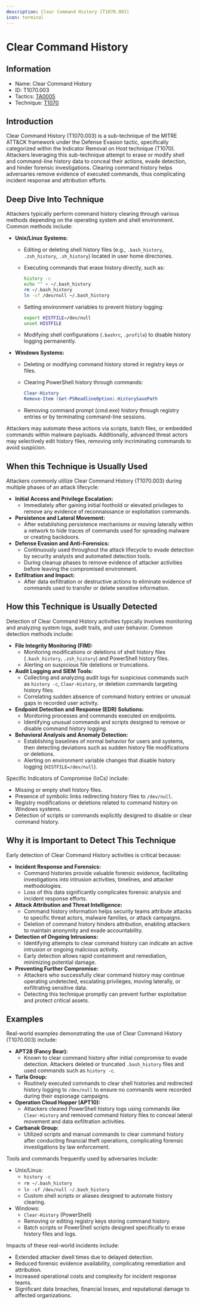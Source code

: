 ```yaml
---
description: Clear Command History [T1070.003]
icon: terminal
---
```


# Clear Command History

## Information

* Name: Clear Command History
* ID: T1070.003
* Tactics: [TA0005](../)
* Technique: [T1070](./)

## Introduction

Clear Command History (T1070.003) is a sub-technique of the MITRE ATT\&CK framework under the Defense Evasion tactic, specifically categorized within the Indicator Removal on Host technique (T1070). Attackers leveraging this sub-technique attempt to erase or modify shell and command-line history data to conceal their actions, evade detection, and hinder forensic investigations. Clearing command history helps adversaries remove evidence of executed commands, thus complicating incident response and attribution efforts.

## Deep Dive Into Technique

Attackers typically perform command history clearing through various methods depending on the operating system and shell environment. Common methods include:

* **Unix/Linux Systems:**
  * Editing or deleting shell history files (e.g., `.bash_history`, `.zsh_history`, `.sh_history`) located in user home directories.
  *   Executing commands that erase history directly, such as:

      ```bash
      history -c
      echo "" > ~/.bash_history
      rm ~/.bash_history
      ln -sf /dev/null ~/.bash_history
      ```
  *   Setting environment variables to prevent history logging:

      ```bash
      export HISTFILE=/dev/null
      unset HISTFILE
      ```
  * Modifying shell configurations (`.bashrc`, `.profile`) to disable history logging permanently.
* **Windows Systems:**
  * Deleting or modifying command history stored in registry keys or files.
  *   Clearing PowerShell history through commands:

      ```powershell
      Clear-History
      Remove-Item (Get-PSReadlineOption).HistorySavePath
      ```
  * Removing command prompt (cmd.exe) history through registry entries or by terminating command-line sessions.

Attackers may automate these actions via scripts, batch files, or embedded commands within malware payloads. Additionally, advanced threat actors may selectively edit history files, removing only incriminating commands to avoid suspicion.

## When this Technique is Usually Used

Attackers commonly utilize Clear Command History (T1070.003) during multiple phases of an attack lifecycle:

* **Initial Access and Privilege Escalation:**
  * Immediately after gaining initial foothold or elevated privileges to remove any evidence of reconnaissance or exploitation commands.
* **Persistence and Lateral Movement:**
  * After establishing persistence mechanisms or moving laterally within a network to hide traces of commands used for spreading malware or creating backdoors.
* **Defense Evasion and Anti-Forensics:**
  * Continuously used throughout the attack lifecycle to evade detection by security analysts and automated detection tools.
  * During cleanup phases to remove evidence of attacker activities before leaving the compromised environment.
* **Exfiltration and Impact:**
  * After data exfiltration or destructive actions to eliminate evidence of commands used to transfer or delete sensitive information.

## How this Technique is Usually Detected

Detection of Clear Command History activities typically involves monitoring and analyzing system logs, audit trails, and user behavior. Common detection methods include:

* **File Integrity Monitoring (FIM):**
  * Monitoring modifications or deletions of shell history files (`.bash_history`, `.zsh_history`) and PowerShell history files.
  * Alerting on suspicious file deletions or truncations.
* **Audit Logging and SIEM Tools:**
  * Collecting and analyzing audit logs for suspicious commands such as `history -c`, `Clear-History`, or deletion commands targeting history files.
  * Correlating sudden absence of command history entries or unusual gaps in recorded user activity.
* **Endpoint Detection and Response (EDR) Solutions:**
  * Monitoring processes and commands executed on endpoints.
  * Identifying unusual commands and scripts designed to remove or disable command history logging.
* **Behavioral Analysis and Anomaly Detection:**
  * Establishing baselines of normal behavior for users and systems, then detecting deviations such as sudden history file modifications or deletions.
  * Alerting on environment variable changes that disable history logging (`HISTFILE=/dev/null`).

Specific Indicators of Compromise (IoCs) include:

* Missing or empty shell history files.
* Presence of symbolic links redirecting history files to `/dev/null`.
* Registry modifications or deletions related to command history on Windows systems.
* Detection of scripts or commands explicitly designed to disable or clear command history.

## Why it is Important to Detect This Technique

Early detection of Clear Command History activities is critical because:

* **Incident Response and Forensics:**
  * Command histories provide valuable forensic evidence, facilitating investigations into intrusion activities, timelines, and attacker methodologies.
  * Loss of this data significantly complicates forensic analysis and incident response efforts.
* **Attack Attribution and Threat Intelligence:**
  * Command history information helps security teams attribute attacks to specific threat actors, malware families, or attack campaigns.
  * Deletion of command history hinders attribution, enabling attackers to maintain anonymity and evade accountability.
* **Detection of Ongoing Intrusions:**
  * Identifying attempts to clear command history can indicate an active intrusion or ongoing malicious activity.
  * Early detection allows rapid containment and remediation, minimizing potential damage.
* **Preventing Further Compromise:**
  * Attackers who successfully clear command history may continue operating undetected, escalating privileges, moving laterally, or exfiltrating sensitive data.
  * Detecting this technique promptly can prevent further exploitation and protect critical assets.

## Examples

Real-world examples demonstrating the use of Clear Command History (T1070.003) include:

* **APT28 (Fancy Bear):**
  * Known to clear command history after initial compromise to evade detection. Attackers deleted or truncated `.bash_history` files and used commands such as `history -c`.
* **Turla Group:**
  * Routinely executed commands to clear shell histories and redirected history logging to `/dev/null` to ensure no commands were recorded during their espionage campaigns.
* **Operation Cloud Hopper (APT10):**
  * Attackers cleared PowerShell history logs using commands like `Clear-History` and removed command history files to conceal lateral movement and data exfiltration activities.
* **Carbanak Group:**
  * Utilized scripts and manual commands to clear command history after conducting financial theft operations, complicating forensic investigations by law enforcement.

Tools and commands frequently used by adversaries include:

* Unix/Linux:
  * `history -c`
  * `rm ~/.bash_history`
  * `ln -sf /dev/null ~/.bash_history`
  * Custom shell scripts or aliases designed to automate history clearing.
* Windows:
  * `Clear-History` (PowerShell)
  * Removing or editing registry keys storing command history.
  * Batch scripts or PowerShell scripts designed specifically to erase history files and logs.

Impacts of these real-world incidents include:

* Extended attacker dwell times due to delayed detection.
* Reduced forensic evidence availability, complicating remediation and attribution.
* Increased operational costs and complexity for incident response teams.
* Significant data breaches, financial losses, and reputational damage to affected organizations.
